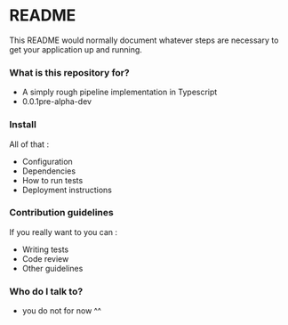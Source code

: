 # README #

This README would normally document whatever steps are necessary to get your application up and running.

### What is this repository for? ###

* A simply rough pipeline implementation in Typescript
* 0.0.1pre-alpha-dev

### Install ###

All of that :

* Configuration
* Dependencies
* How to run tests
* Deployment instructions

### Contribution guidelines ###

If you really want to you can :

* Writing tests
* Code review
* Other guidelines

### Who do I talk to? ###

* you do not for now ^^